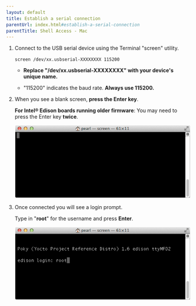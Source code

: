 ```yaml
---
layout: default
title: Establish a serial connection
parentUrl: index.html#establish-a-serial-connection
parentTitle: Shell Access - Mac
---
```


1. Connect to the USB serial device using the Terminal "screen" utility. 

    ```
    screen /dev/xx.usbserial-XXXXXXXX 115200
    ```

    * **Replace "/dev/xx.usbserial-XXXXXXXX" with your device's unique name.** 

    * "115200" indicates the baud rate. **Always use 115200.**

2. When you see a blank screen, **press the Enter key**.
 
    **For Intel® Edison boards running older firmware**: You may need to press the Enter key **twice**.

    ![blank screen](images/screen-blank_screen.png)

3. Once connected you will see a login prompt. 

    Type in "**root**" for the username and press **Enter**.

    ![login as "root"](images/screen-login_root.png)
